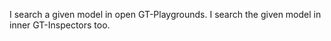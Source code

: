 I search a given model in open GT-Playgrounds.
I search the given model in inner GT-Inspectors too.
